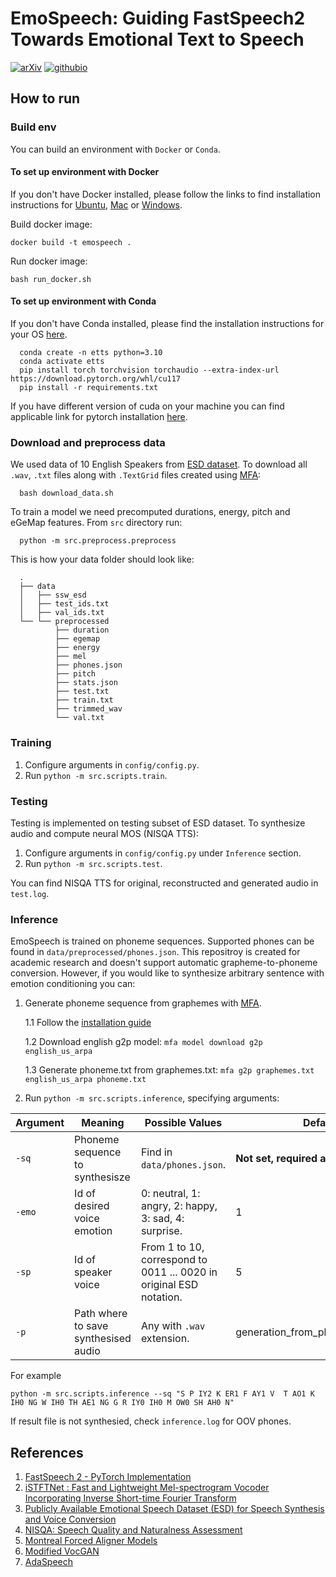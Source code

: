 # EmoSpeech: Guiding FastSpeech2 Towards Emotional Text to Speech

[![arXiv](https://img.shields.io/badge/arXiv-2307.00024-brightgreen.svg?style=flat-square)](https://arxiv.org/abs/2307.00024)  [![githubio](https://img.shields.io/badge/GitHub.io-Audio_Samples-blue?logo=Github&style=flat-square)](https://dariadiatlova.github.io/emospeech)


## How to run

### Build env

You can build an environment with `Docker` or `Conda`.
#### To set up environment with Docker

If you don't have Docker installed, please follow the links to find installation instructions for [Ubuntu](https://docs.docker.com/desktop/install/linux-install/), [Mac](https://docs.docker.com/desktop/install/mac-install/) or [Windows](https://docs.docker.com/desktop/install/windows-install/).

Build docker image:

    docker build -t emospeech .

Run docker image:

    bash run_docker.sh
      
#### To set up environment with Conda
If you don't have Conda installed,  please find the installation instructions for your OS [here](https://docs.conda.io/en/latest/miniconda.html).

      conda create -n etts python=3.10
      conda activate etts
      pip install torch torchvision torchaudio --extra-index-url https://download.pytorch.org/whl/cu117
      pip install -r requirements.txt

If you have different version of cuda on your machine you can find applicable link for pytorch installation [here](https://pytorch.org/get-started/previous-versions/).


### Download and preprocess data
We used data of 10 English Speakers from [ESD dataset](https://github.com/HLTSingapore/Emotional-Speech-Data). To download all `.wav`, `.txt` files along with `.TextGrid` files created using [MFA](https://github.com/MontrealCorpusTools/mfa-models):

      bash download_data.sh
 
To train a model we need precomputed durations, energy, pitch and eGeMap features. From `src` directory run:

      python -m src.preprocess.preprocess
      
This is how your data folder should look like:


      .
      ├── data
      │   ├── ssw_esd
      │   ├── test_ids.txt
      │   ├── val_ids.txt
      └── └── preprocessed
              ├── duration
              ├── egemap
              ├── energy
              ├── mel
              ├── phones.json
              ├── pitch
              ├── stats.json
              ├── test.txt
              ├── train.txt
              ├── trimmed_wav
              └── val.txt
        
### Training
1. Configure arguments in `config/config.py`.
2. Run `python -m src.scripts.train`.

### Testing
Testing is implemented on testing subset of ESD dataset. To synthesize audio and compute neural MOS (NISQA TTS):
1. Configure arguments in `config/config.py` under `Inference` section.
2. Run `python -m src.scripts.test`.

You can find NISQA TTS for original, reconstructed and generated audio in `test.log`.

### Inference
EmoSpeech is trained on phoneme sequences. Supported phones can be found in  `data/preprocessed/phones.json`. This repositroy is created for academic research and doesn't support automatic grapheme-to-phoneme conversion. However, if you would like to synthesize arbitrary sentence with emotion conditioning you can:
1. Generate phoneme sequence from graphemes with [MFA](https://github.com/MontrealCorpusTools/mfa-models).
   
      1.1 Follow the [installation guide](https://montreal-forced-aligner.readthedocs.io/en/latest/installation.html)
      
      1.2 Download english g2p model: `mfa model download g2p english_us_arpa`
      
      1.3 Generate phoneme.txt from graphemes.txt: `mfa g2p graphemes.txt english_us_arpa phoneme.txt`
      
3. Run `python -m src.scripts.inference`, specifying arguments:

**Аrgument** | **Meaning** | **Possible Values** | **Default value**
---|---|---|---
`-sq` | Phoneme sequence to synthesisze| Find in `data/phones.json`. | **Not set, required argument.**
`-emo` | Id of desired voice emotion | 0: neutral, 1: angry, 2: happy, 3: sad, 4: surprise. | 1
`-sp` | Id of speaker voice | From 1 to 10, correspond to 0011 ... 0020 in original ESD notation. | 5
`-p` | Path where to save synthesised audio | Any with `.wav` extension. | generation_from_phoneme_sequence.wav


For example


 ``` 
 python -m src.scripts.inference --sq "S P IY2 K ER1 F AY1 V  T AO1 K IH0 NG W IH0 TH AE1 NG G R IY0 IH0 M OW0 SH AH0 N"
 ```
 
 If result file is not synthesied, check `inference.log` for OOV phones. 
                
                
## References
1. [FastSpeech 2 - PyTorch Implementation](https://github.com/ming024/FastSpeech2)
2. [iSTFTNet : Fast and Lightweight Mel-spectrogram Vocoder Incorporating Inverse Short-time Fourier Transform](https://github.com/rishikksh20/iSTFTNet-pytorch)
3. [Publicly Available Emotional Speech Dataset (ESD) for Speech Synthesis and Voice Conversion](https://github.com/HLTSingapore/Emotional-Speech-Data)
4. [NISQA: Speech Quality and Naturalness Assessment](https://github.com/gabrielmittag/NISQA)
5. [Montreal Forced Aligner Models](https://github.com/MontrealCorpusTools/mfa-models)
6. [Modified VocGAN](https://github.com/rishikksh20/VocGAN/tree/master)
7. [AdaSpeech](https://github.com/rishikksh20/AdaSpeech)
